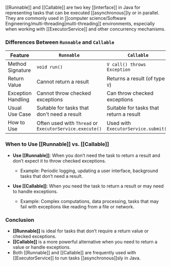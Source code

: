 
[[Runnable]] and [[Callable]] are two key [[interface]] in Java for representing tasks that can be executed [[asynchronous]]ly or in parallel. They are commonly used in [[computer science/Software Engineering/multi-threading|multi-threading]] environments, especially when working with [[ExecutorService]] and other concurrency mechanisms.


### **Differences Between `Runnable` and `Callable`**

| Feature            | `Runnable`                                              | `Callable`                              |
| ------------------ | ------------------------------------------------------- | --------------------------------------- |
| Method Signature   | `void run()`                                            | `V call() throws Exception`             |
| Return Value       | Cannot return a result                                  | Returns a result (of type `V`)          |
| Exception Handling | Cannot throw checked exceptions                         | Can throw checked exceptions            |
| Usual Use Case     | Suitable for tasks that don't need a result             | Suitable for tasks that return a result |
| How to Use         | Often used with `Thread` or `ExecutorService.execute()` | Used with `ExecutorService.submit()`    |
### **When to Use [[Runnable]] vs. [[Callable]]**

- **Use [[Runnable]]**: When you don’t need the task to return a result and don’t expect it to throw checked exceptions.
    
    - Example: Periodic logging, updating a user interface, background tasks that don’t need a result.
- **Use [[Callable]]**: When you need the task to return a result or may need to handle exceptions.
    
    - Example: Complex computations, data processing, tasks that may fail with exceptions like reading from a file or network.

### Conclusion

- **[[Runnable]]** is ideal for tasks that don’t require a return value or checked exceptions.
- **[[Callable]]** is a more powerful alternative when you need to return a value or handle exceptions.
- Both [[Runnable]] and [[Callable]] are frequently used with [[ExecutorService]] to run tasks [[asynchronous]]sly in Java.
